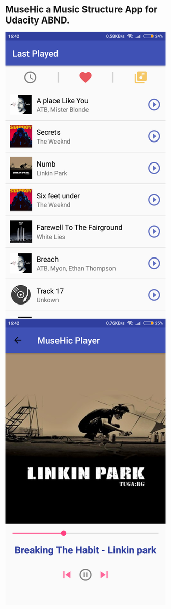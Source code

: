 # MuseHic a Music Structure App for Udacity ABND. 

![alt text](https://github.com/Nocturn4l/MuseHic/blob/master/app/src/main/res/musehic%20main.png?raw=true)
![alt text](https://github.com/Nocturn4l/MuseHic/blob/master/app/src/main/res/musehic%20player.png?raw=true)
